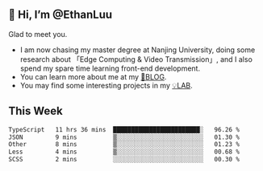 ## 👋 Hi, I’m @EthanLuu

Glad to meet you.

- I am now chasing my master degree at Nanjing University, doing some research about 「Edge Computing & Video Transmission」, and I also spend my spare time learning front-end development.
- You can learn more about me at my [📝BLOG](https://blog.ethanloo.cn).
- You may find some interesting projects in my [💡LAB](https://lab.ethanloo.cn).

## This Week
<!--START_SECTION:waka-->

```txt
TypeScript   11 hrs 36 mins  ████████████████████████░   96.26 %
JSON         9 mins          ▒░░░░░░░░░░░░░░░░░░░░░░░░   01.30 %
Other        8 mins          ▒░░░░░░░░░░░░░░░░░░░░░░░░   01.23 %
Less         4 mins          ▒░░░░░░░░░░░░░░░░░░░░░░░░   00.68 %
SCSS         2 mins          ░░░░░░░░░░░░░░░░░░░░░░░░░   00.30 %
```

<!--END_SECTION:waka-->
